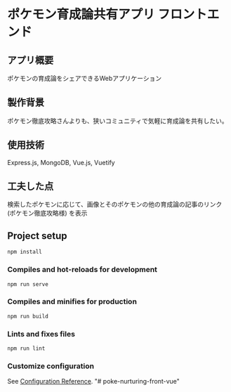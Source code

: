 # ポケモン育成論共有アプリ フロントエンド

## アプリ概要
ポケモンの育成論をシェアできるWebアプリケーション

## 製作背景
ポケモン徹底攻略さんよりも、狭いコミュニティで気軽に育成論を共有したい。

## 使用技術
Express.js, MongoDB, Vue.js, Vuetify

## 工夫した点
検索したポケモンに応じて、画像とそのポケモンの他の育成論の記事のリンク (ポケモン徹底攻略様) を表示

## Project setup
```
npm install
```

### Compiles and hot-reloads for development
```
npm run serve
```

### Compiles and minifies for production
```
npm run build
```

### Lints and fixes files
```
npm run lint
```

### Customize configuration
See [Configuration Reference](https://cli.vuejs.org/config/).
"# poke-nurturing-front-vue" 
